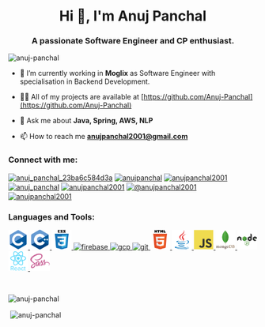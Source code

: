 <h1 align="center">Hi 👋, I'm Anuj Panchal</h1>
<h3 align="center">A passionate Software Engineer and CP enthusiast.</h3>

<p align="left"> <img src="https://komarev.com/ghpvc/?username=anuj-panchal&label=Profile%20views&color=0e75b6&style=flat" alt="anuj-panchal" /> </p>

- 🔭 I’m currently working in **Moglix** as Software Engineer with specialisation in Backend Development.

- 👨‍💻 All of my projects are available at [https://github.com/Anuj-Panchal](https://github.com/Anuj-Panchal)

- 💬 Ask me about **Java, Spring, AWS, NLP**

- 📫 How to reach me **anujpanchal2001@gmail.com**

<h3 align="left">Connect with me:</h3>
<p align="left">
<a href="https://dev.to/anuj_panchal_23ba6c584d3a" target="blank"><img align="center" src="https://cdn.jsdelivr.net/npm/simple-icons@3.0.1/icons/dev-dot-to.svg" alt="anuj_panchal_23ba6c584d3a" height="30" width="40" /></a>
<a href="https://www.codechef.com/users/anujpanchal" target="blank"><img align="center" src="https://cdn.jsdelivr.net/npm/simple-icons@3.1.0/icons/codechef.svg" alt="anujpanchal" height="30" width="40" /></a>
<a href="https://www.hackerrank.com/anujpanchal2001" target="blank"><img align="center" src="https://raw.githubusercontent.com/rahuldkjain/github-profile-readme-generator/master/src/images/icons/Social/hackerrank.svg" alt="anujpanchal2001" height="30" width="40" /></a>
<a href="https://codeforces.com/profile/anuj_panchal" target="blank"><img align="center" src="https://cdn.jsdelivr.net/npm/simple-icons@3.0.1/icons/codeforces.svg" alt="anuj_panchal" height="30" width="40" /></a>
<a href="https://www.leetcode.com/anujpanchal2001" target="blank"><img align="center" src="https://raw.githubusercontent.com/rahuldkjain/github-profile-readme-generator/master/src/images/icons/Social/leet-code.svg" alt="anujpanchal2001" height="30" width="40" /></a>
<a href="https://www.hackerearth.com/@anujpanchal2001" target="blank"><img align="center" src="https://raw.githubusercontent.com/rahuldkjain/github-profile-readme-generator/master/src/images/icons/Social/hackerearth.svg" alt="@anujpanchal2001" height="30" width="40" /></a>
<a href="https://auth.geeksforgeeks.org/user/anujpanchal2001" target="blank"><img align="center" src="https://raw.githubusercontent.com/rahuldkjain/github-profile-readme-generator/master/src/images/icons/Social/geeks-for-geeks.svg" alt="anujpanchal2001" height="30" width="40" /></a>
</p>

<h3 align="left">Languages and Tools:</h3>
<p align="left"> <a href="https://www.cprogramming.com/" target="_blank"> <img src="https://raw.githubusercontent.com/devicons/devicon/master/icons/c/c-original.svg" alt="c" width="40" height="40"/> </a> <a href="https://www.w3schools.com/cpp/" target="_blank"> <img src="https://raw.githubusercontent.com/devicons/devicon/master/icons/cplusplus/cplusplus-original.svg" alt="cplusplus" width="40" height="40"/> </a> <a href="https://www.w3schools.com/css/" target="_blank"> <img src="https://raw.githubusercontent.com/devicons/devicon/master/icons/css3/css3-original-wordmark.svg" alt="css3" width="40" height="40"/> </a> <a href="https://firebase.google.com/" target="_blank"> <img src="https://www.vectorlogo.zone/logos/firebase/firebase-icon.svg" alt="firebase" width="40" height="40"/> </a> <a href="https://cloud.google.com" target="_blank"> <img src="https://www.vectorlogo.zone/logos/google_cloud/google_cloud-icon.svg" alt="gcp" width="40" height="40"/> </a> <a href="https://git-scm.com/" target="_blank"> <img src="https://www.vectorlogo.zone/logos/git-scm/git-scm-icon.svg" alt="git" width="40" height="40"/> </a> <a href="https://www.w3.org/html/" target="_blank"> <img src="https://raw.githubusercontent.com/devicons/devicon/master/icons/html5/html5-original-wordmark.svg" alt="html5" width="40" height="40"/> </a> <a href="https://www.java.com" target="_blank"> <img src="https://raw.githubusercontent.com/devicons/devicon/master/icons/java/java-original.svg" alt="java" width="40" height="40"/> </a> <a href="https://developer.mozilla.org/en-US/docs/Web/JavaScript" target="_blank"> <img src="https://raw.githubusercontent.com/devicons/devicon/master/icons/javascript/javascript-original.svg" alt="javascript" width="40" height="40"/> </a> <a href="https://www.mongodb.com/" target="_blank"> <img src="https://raw.githubusercontent.com/devicons/devicon/master/icons/mongodb/mongodb-original-wordmark.svg" alt="mongodb" width="40" height="40"/> </a> <a href="https://nodejs.org" target="_blank"> <img src="https://raw.githubusercontent.com/devicons/devicon/master/icons/nodejs/nodejs-original-wordmark.svg" alt="nodejs" width="40" height="40"/> </a> <a href="https://reactjs.org/" target="_blank"> <img src="https://raw.githubusercontent.com/devicons/devicon/master/icons/react/react-original-wordmark.svg" alt="react" width="40" height="40"/> </a> <a href="https://sass-lang.com" target="_blank"> <img src="https://raw.githubusercontent.com/devicons/devicon/master/icons/sass/sass-original.svg" alt="sass" width="40" height="40"/> </a> </p>

<br/>
<p><img align="left" src="https://github-readme-stats.vercel.app/api/top-langs?username=anuj-panchal&show_icons=true&locale=en&layout=compact" alt="anuj-panchal" /></p>
<br/>

<p>&nbsp;<img align="center" src="https://github-readme-stats.vercel.app/api?username=anuj-panchal&show_icons=true&locale=en" alt="anuj-panchal" /></p>
